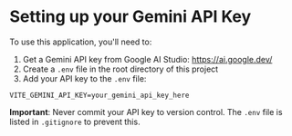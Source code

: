# Setting up your Gemini API Key

To use this application, you'll need to:

1. Get a Gemini API key from Google AI Studio: https://ai.google.dev/
2. Create a `.env` file in the root directory of this project
3. Add your API key to the `.env` file:

```
VITE_GEMINI_API_KEY=your_gemini_api_key_here
```

**Important**: Never commit your API key to version control. The `.env` file is listed in `.gitignore` to prevent this.